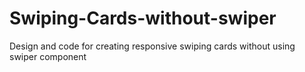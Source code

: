 # Swiping-Cards-without-swiper
Design and code for creating responsive swiping cards without using swiper component
